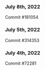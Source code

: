 ### July 8th, 2022

Commit #181054

### July 5th, 2022

Commit #314353


### July 4th, 2022

Commit #72281
